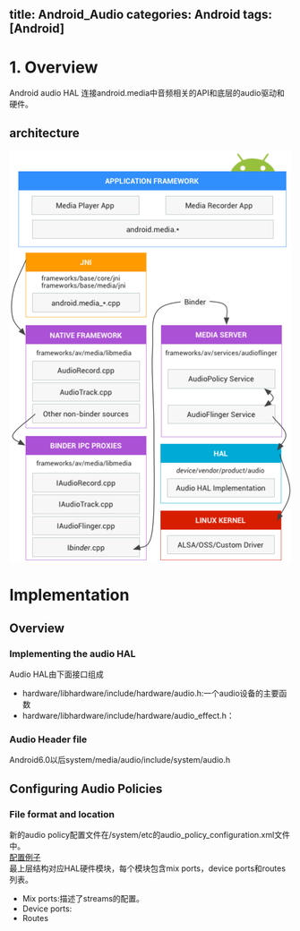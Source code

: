 title: Android_Audio
categories: Android
tags: [Android]
---

# 1. Overview
Android audio HAL 连接android.media中音频相关的API和底层的audio驱动和硬件。

## architecture
![](/images/ape_fwk_audio.png)

# Implementation

## Overview

### Implementing the audio HAL
Audio HAL由下面接口组成
   
- hardware/libhardware/include/hardware/audio.h:一个audio设备的主要函数   
- hardware/libhardware/include/hardware/audio_effect.h：

### Audio Header file
Android6.0以后system/media/audio/include/system/audio.h

## Configuring Audio Policies

### File format and location
新的audio policy配置文件在/system/etc的audio_policy_configuration.xml文件中。   
[配置例子](https://source.android.com/reference/hal/)   
最上层结构对应HAL硬件模块，每个模块包含mix ports，device ports和routes列表。  
- Mix ports:描述了streams的配置。   
- Device ports:
- Routes